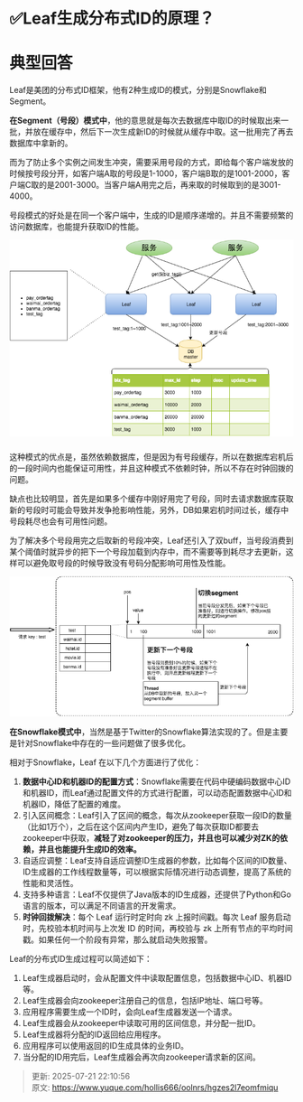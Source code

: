 # ✅Leaf生成分布式ID的原理？

# 典型回答


Leaf是美团的分布式ID框架，他有2种生成ID的模式，分别是Snowflake和Segment。



**在Segment（号段）模式中**，他的意思就是每次去数据库中取ID的时候取出来一批，并放在缓存中，然后下一次生成新ID的时候就从缓存中取。这一批用完了再去数据库中拿新的。



而为了防止多个实例之间发生冲突，需要采用号段的方式，即给每个客户端发放的时候按号段分开，如客户端A取的号段是1-1000，客户端B取的是1001-2000，客户端C取的是2001-3000。当客户端A用完之后，再来取的时候取到的是3001-4000。



号段模式的好处是在同一个客户端中，生成的ID是顺序递增的。并且不需要频繁的访问数据库，也能提升获取ID的性能。





![1680875334961-33fea7cd-a539-4fa2-b892-925928f4d53a.png](./img/AnwxwZrPi-nBGLKJ/1680875334961-33fea7cd-a539-4fa2-b892-925928f4d53a-516684.png)

### 
这种模式的优点是，虽然依赖数据库，但是因为有号段缓存，所以在数据库宕机后的一段时间内也能保证可用性，并且这种模式不依赖时钟，所以不存在时钟回拨的问题。



缺点也比较明显，首先是如果多个缓存中刚好用完了号段，同时去请求数据库获取新的号段时可能会导致并发争抢影响性能，另外，DB如果宕机时间过长，缓存中号段耗尽也会有可用性问题。



为了解决多个号段用完之后取新的号段冲突，Leaf还引入了双buff，当号段消费到某个阈值时就异步的把下一个号段加载到内存中，而不需要等到耗尽才去更新，这样可以避免取号段的时候导致没有号码分配影响可用性及性能。





![1680875579179-04f1ed6e-0af9-4f48-a3d4-aa91432be3c1.png](./img/AnwxwZrPi-nBGLKJ/1680875579179-04f1ed6e-0af9-4f48-a3d4-aa91432be3c1-352528.png)



**在Snowflake模式中**，当然是基于Twitter的Snowflake算法实现的了。但是主要是针对Snowflake中存在的一些问题做了很多优化。



相对于Snowflake，Leaf 在以下几个方面进行了优化：



1. **数据中心ID和机器ID的配置方式**：Snowflake需要在代码中硬编码数据中心ID和机器ID，而Leaf通过配置文件的方式进行配置，可以动态配置数据中心ID和机器ID，降低了配置的难度。
2. 引入区间概念：Leaf引入了区间的概念，每次从zookeeper获取一段ID的数量（比如1万个），之后在这个区间内产生ID，避免了每次获取ID都要去zookeeper中获取，**减轻了对zookeeper的压力，并且也可以减少对ZK的依赖，并且也能提升生成ID的效率。**
3. 自适应调整：Leaf支持自适应调整ID生成器的参数，比如每个区间的ID数量、ID生成器的工作线程数量等，可以根据实际情况进行动态调整，提高了系统的性能和灵活性。
4. 支持多种语言：Leaf不仅提供了Java版本的ID生成器，还提供了Python和Go语言的版本，可以满足不同语言的开发需求。
5. **时钟回拨解决**：每个 Leaf 运行时定时向 zk 上报时间戳。每次 Leaf 服务启动时，先校验本机时间与上次发 ID 的时间，再校验与 zk 上所有节点的平均时间戳。如果任何一个阶段有异常，那么就启动失败报警。



Leaf的分布式ID生成过程可以简述如下：

1. Leaf生成器启动时，会从配置文件中读取配置信息，包括数据中心ID、机器ID等。
2. Leaf生成器会向zookeeper注册自己的信息，包括IP地址、端口号等。
3. 应用程序需要生成一个ID时，会向Leaf生成器发送一个请求。
4. Leaf生成器会从zookeeper中读取可用的区间信息，并分配一批ID。
5. Leaf生成器将分配的ID返回给应用程序。
6. 应用程序可以使用返回的ID生成具体的业务ID。
7. 当分配的ID用完后，Leaf生成器会再次向zookeeper请求新的区间。







> 更新: 2025-07-21 22:10:56  
> 原文: <https://www.yuque.com/hollis666/oolnrs/hgzes2l7eomfmiqu>